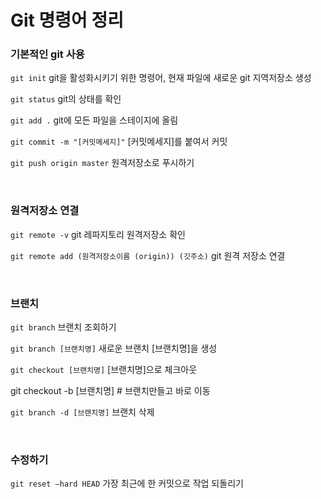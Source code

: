 # Git 명령어 정리


### 기본적인 git 사용
`git init`
git을 활성화시키기 위한 명령어, 현재 파일에 새로운 git 지역저장소 생성

`git status`
git의 상태를 확인

`git add .`
git에 모든 파일을 스테이지에 올림

`git commit -m "[커밋메세지]"`
[커밋메세지]를 붙여서 커밋


`git push origin master`
원격저장소로 푸시하기

<br/>

### 원격저장소 연결

`git remote -v`
git 레파지토리 원격저장소 확인

`git remote add (원격저장소이름 (origin)) (깃주소)`
git 원격 저장소 연결

<br/>

### 브랜치
`git branch`
브랜치 조회하기

`git branch [브랜치명]`
새로운 브랜치 [브랜치명]을 생성

`git checkout [브랜치명]`
[브랜치명]으로 체크아웃

git checkout -b [브랜치명]  # 브랜치만들고 바로 이동

`git branch -d [브랜치명]`
브랜치 삭제

<br/>

### 수정하기
`git reset —hard HEAD`
가장 최근에 한 커밋으로 작업 되돌리기
